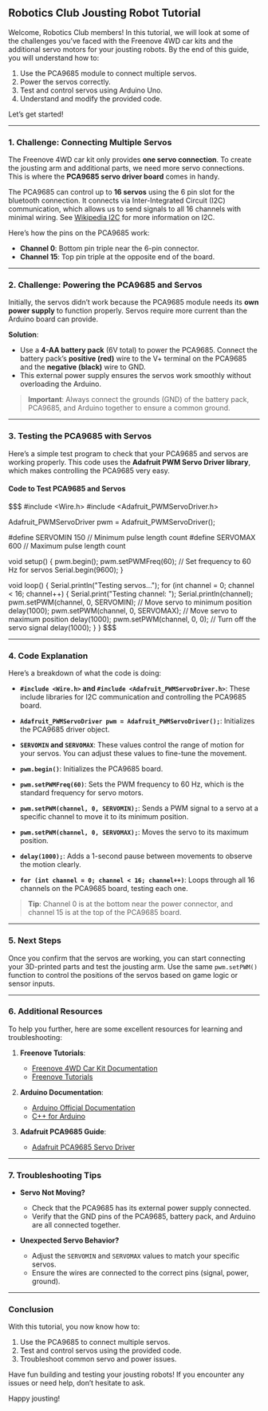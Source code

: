 ## Robotics Club Jousting Robot Tutorial

Welcome, Robotics Club members! In this tutorial, we will look at some of the challenges you’ve faced with the Freenove 4WD car kits and the additional servo motors for your jousting robots. By the end of this guide, you will understand how to:

1. Use the PCA9685 module to connect multiple servos.
2. Power the servos correctly.
3. Test and control servos using Arduino Uno.
4. Understand and modify the provided code.

Let’s get started!

---

### 1. **Challenge: Connecting Multiple Servos**
The Freenove 4WD car kit only provides **one servo connection**. To create the jousting arm and additional parts, we need more servo connections. This is where the **PCA9685 servo driver board** comes in handy.

The PCA9685 can control up to **16 servos** using the 6 pin slot for the bluetooth connection. It connects via Inter-Integrated Circuit (I2C) communication, which allows us to send signals to all 16 channels with minimal wiring. See [Wikipedia I2C](https://en.wikipedia.org/wiki/I%C2%B2C) for more information on I2C.

Here’s how the pins on the PCA9685 work:
- **Channel 0**: Bottom pin triple near the 6-pin connector.
- **Channel 15**: Top pin triple at the opposite end of the board.

---

### 2. **Challenge: Powering the PCA9685 and Servos**
Initially, the servos didn’t work because the PCA9685 module needs its **own power supply** to function properly. Servos require more current than the Arduino board can provide.

**Solution**:
- Use a **4-AA battery pack** (6V total) to power the PCA9685. Connect the battery pack’s **positive (red)** wire to the V+ terminal on the PCA9685 and the **negative (black)** wire to GND.
- This external power supply ensures the servos work smoothly without overloading the Arduino.

> **Important**: Always connect the grounds (GND) of the battery pack, PCA9685, and Arduino together to ensure a common ground.

---

### 3. **Testing the PCA9685 with Servos**
Here’s a simple test program to check that your PCA9685 and servos are working properly. This code uses the **Adafruit PWM Servo Driver library**, which makes controlling the PCA9685 very easy.

#### **Code to Test PCA9685 and Servos**
$$$
#include <Wire.h>
#include <Adafruit_PWMServoDriver.h>

Adafruit_PWMServoDriver pwm = Adafruit_PWMServoDriver();

#define SERVOMIN 150 // Minimum pulse length count
#define SERVOMAX 600 // Maximum pulse length count

void setup() {
  pwm.begin();
  pwm.setPWMFreq(60); // Set frequency to 60 Hz for servos
  Serial.begin(9600);
}

void loop() {
  Serial.println("Testing servos...");
  for (int channel = 0; channel < 16; channel++) {
    Serial.print("Testing channel: ");
    Serial.println(channel);
    pwm.setPWM(channel, 0, SERVOMIN); // Move servo to minimum position
    delay(1000);
    pwm.setPWM(channel, 0, SERVOMAX); // Move servo to maximum position
    delay(1000);
    pwm.setPWM(channel, 0, 0);        // Turn off the servo signal
    delay(1000);
  }
}
$$$

---

### 4. **Code Explanation**
Here’s a breakdown of what the code is doing:

- **`#include <Wire.h>` and `#include <Adafruit_PWMServoDriver.h>`**:
   These include libraries for I2C communication and controlling the PCA9685 board.

- **`Adafruit_PWMServoDriver pwm = Adafruit_PWMServoDriver();`**:
   Initializes the PCA9685 driver object.

- **`SERVOMIN` and `SERVOMAX`**:
   These values control the range of motion for your servos. You can adjust these values to fine-tune the movement.

- **`pwm.begin()`**:
   Initializes the PCA9685 board.

- **`pwm.setPWMFreq(60)`**:
   Sets the PWM frequency to 60 Hz, which is the standard frequency for servo motors.

- **`pwm.setPWM(channel, 0, SERVOMIN);`**:
   Sends a PWM signal to a servo at a specific channel to move it to its minimum position.

- **`pwm.setPWM(channel, 0, SERVOMAX);`**:
   Moves the servo to its maximum position.

- **`delay(1000);`**:
   Adds a 1-second pause between movements to observe the motion clearly.

- **`for (int channel = 0; channel < 16; channel++)`**:
   Loops through all 16 channels on the PCA9685 board, testing each one.

> **Tip**: Channel 0 is at the bottom near the power connector, and channel 15 is at the top of the PCA9685 board.

---

### 5. **Next Steps**
Once you confirm that the servos are working, you can start connecting your 3D-printed parts and test the jousting arm. Use the same `pwm.setPWM()` function to control the positions of the servos based on game logic or sensor inputs.

---

### 6. **Additional Resources**
To help you further, here are some excellent resources for learning and troubleshooting:

1. **Freenove Tutorials**:
   - [Freenove 4WD Car Kit Documentation](http://freenove.com/fnk0041)
   - [Freenove Tutorials](http://freenove.com/tutorial)

2. **Arduino Documentation**:
   - [Arduino Official Documentation](https://docs.arduino.cc/)
   - [C++ for Arduino](https://docs.arduino.cc/arduino-cloud/guides/arduino-c/)

3. **Adafruit PCA9685 Guide**:
   - [Adafruit PCA9685 Servo Driver](https://learn.adafruit.com/16-channel-pwm-servo-driver)

---

### 7. **Troubleshooting Tips**
- **Servo Not Moving?**
   - Check that the PCA9685 has its external power supply connected.
   - Verify that the GND pins of the PCA9685, battery pack, and Arduino are all connected together.

- **Unexpected Servo Behavior?**
   - Adjust the `SERVOMIN` and `SERVOMAX` values to match your specific servos.
   - Ensure the wires are connected to the correct pins (signal, power, ground).

---

### Conclusion
With this tutorial, you now know how to:
1. Use the PCA9685 to connect multiple servos.
2. Test and control servos using the provided code.
3. Troubleshoot common servo and power issues.

Have fun building and testing your jousting robots! If you encounter any issues or need help, don’t hesitate to ask.

Happy jousting!
